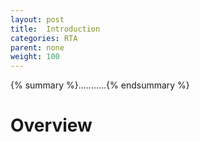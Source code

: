 ```yaml
---
layout: post
title:  Introduction
categories: RTA
parent: none
weight: 100
---
```


{% summary %}...........{% endsummary %}

# Overview


